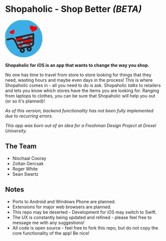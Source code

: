 Shopaholic - Shop Better *(BETA)*
==========

![ShopaholicLogo](shopAholic!/shopAholic!/Images.xcassets/AppIcon.appiconset/Icon.png)

**Shopaholic for iOS is an app that wants to change the way you shop.** 

No one has time to travel from store to store looking for things that they need, wasting hours and maybe even days in the 
process! This is where Shopaholic comes in - all you need to do is ask. Shopaholic *talks* to retailers and lets you know
which stores have the items you are looking for. Ranging from laptops to clothes, you can be sure that Shopaholic will help 
you out (or so it's planned)!

*As of this version, backend functionality has not been fully implemented due to recurring errors.*

*This app was born out of an idea for a Freshman Design Project at Drexel University.*

The Team
--------

* Nischaal Cooray
* Zoltan Gercsak
* Roger White
* Sean Swartz

Notes
-----

* Ports to Android and Windows Phone are planned.
* Extensions for major web browsers are planned.
* This repo may be deserted - Development for iOS may switch to Swift.
* The UX is constantly being updated and refined - please feel free to message me with any suggestions!
* All code is open source - feel free to fork this repo, but do not copy the core functionality of the app! Be nice!


